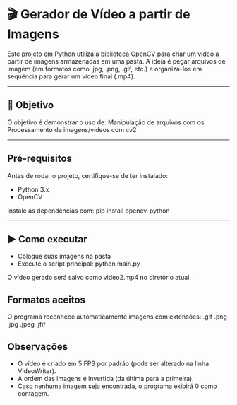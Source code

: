 # 🎬 Gerador de Vídeo a partir de Imagens

Este projeto em Python utiliza a biblioteca OpenCV para criar um vídeo a partir de imagens armazenadas em uma pasta.
A ideia é pegar arquivos de imagem (em formatos como .jpg, .png, .gif, etc.) e organizá-los em sequência para gerar um vídeo final (.mp4).

---

## 🎯 Objetivo

O objetivo é demonstrar o uso de:
Manipulação de arquivos com os
Processamento de imagens/vídeos com cv2

---

## Pré-requisitos
Antes de rodar o projeto, certifique-se de ter instalado:
* Python 3.x
* OpenCV

Instale as dependências com:
pip install opencv-python

---

## ▶️ Como executar
- Coloque suas imagens na pasta
- Execute o script principal: python main.py

O vídeo gerado será salvo como video2.mp4 no diretório atual.

## Formatos aceitos
O programa reconhece automaticamente imagens com extensões:
.gif
.png
.jpg
.jpeg
.jfif

## Observações
* O vídeo é criado em 5 FPS por padrão (pode ser alterado na linha VideoWriter).
* A ordem das imagens é invertida (da última para a primeira).
* Caso nenhuma imagem seja encontrada, o programa exibirá 0 como contagem.
